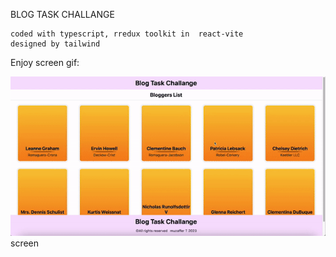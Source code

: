 BLOG TASK CHALLANGE

    coded with typescript, rredux toolkit in  react-vite
    designed by tailwind

Enjoy screen gif:

![](screen.gif)screen
